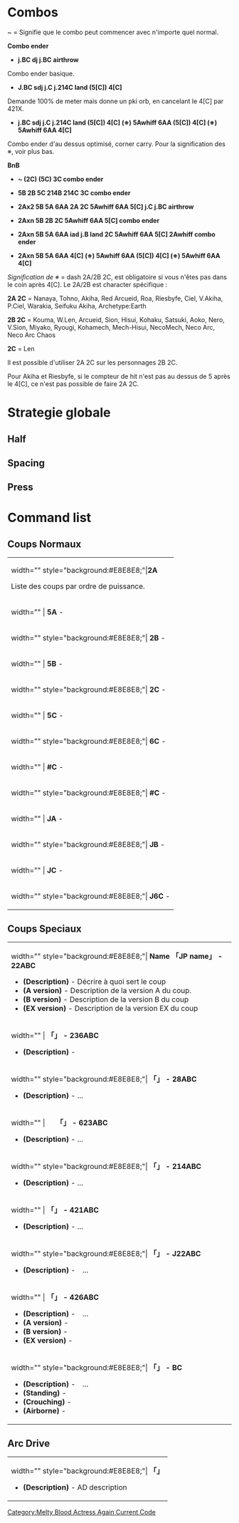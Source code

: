 # Combos

\~ = Signifie que le combo peut commencer avec n'importe quel normal.

**Combo ender**

- **j.BC dj j.BC airthrow**

  
Combo ender basique.

- **J.BC sdj j.C j.214C land (5\[C\]) 4\[C\]**

  
Demande 100% de meter mais donne un pki orb, en cancelant le 4\[C\] par
421X.

- **j.BC sdj j.C j.214C land (5\[C\]) 4\[C\] (※) 5Awhiff 6AA (5\[C\])
  4\[C\] (※) 5Awhiff 6AA 4\[C\]**

  
Combo ender d'au dessus optimisé, corner carry. Pour la signification
des ※, voir plus bas.

**BnB**

- **\~ (2C) (5C) 3C combo ender**

<!-- -->

- **5B 2B 5C 214B 214C 3C combo ender**

<!-- -->

- **2Ax2 5B 5A 6AA 2A 2C 5Awhiff 6AA 5\[C\] j.C j.BC airthrow**

<!-- -->

- **2Axn 5B 2B 2C 5Awhiff 6AA 5\[C\] combo ender**

<!-- -->

- **2Axn 5B 5A 6AA iad j.B land 2C 5Awhiff 6AA 5\[C\] 2Awhiff combo
  ender**

<!-- -->

- **2Axn 5B 5A 6AA 4\[C\] (※) 5Awhiff 6AA (5\[C\]) 4\[C\] (※) 5Awhiff
  6AA 4\[C\]**

*Signification de ※* = dash 2A/2B 2C, est obligatoire si vous n'êtes pas
dans le coin après 4\[C\]. Le 2A/2B est character spécifique :

  
**2A 2C** = Nanaya, Tohno, Akiha, Red Arcueid, Roa, Riesbyfe, Ciel,
V.Akiha, P.Ciel, Warakia, Seifuku Akiha, Archetype:Earth

**2B 2C** = Kouma, W.Len, Arcueid, Sion, Hisui, Kohaku, Satsuki, Aoko,
Nero, V.Sion, Miyako, Ryougi, Kohamech, Mech-Hisui, NecoMech, Neco Arc,
Neco Arc Chaos

**2C** = Len

Il est possible d'utiliser 2A 2C sur les personnages 2B 2C.

Pour Akiha et Riesbyfe, si le compteur de hit n'est pas au dessus de 5
après le 4\[C\], ce n'est pas possible de faire 2A 2C.

# Strategie globale

## Half

## Spacing

## Press

# Command list

## Coups Normaux

<table>
<tbody>
<tr class="odd">
<td><p>width=""
style="background:#E8E8E8;"|<strong><font size = "3">2A</font></strong></p>
<p>Liste des coups par ordre de puissance.</p></td>
</tr>
<tr class="even">
<td><p>width="" | <strong><font size = "3">5A</font></strong> -</p></td>
</tr>
<tr class="odd">
<td><p>width="" style="background:#E8E8E8;"|
<strong><font size = "3">2B</font></strong> -</p></td>
</tr>
<tr class="even">
<td><p>width="" | <strong><font size = "3">5B</font></strong> -</p></td>
</tr>
<tr class="odd">
<td><p>width="" style="background:#E8E8E8;"|
<strong><font size = "3">2C</font></strong> -</p></td>
</tr>
<tr class="even">
<td><p>width="" | <strong><font size = "3">5C</font></strong> -</p></td>
</tr>
<tr class="odd">
<td><p>width="" style="background:#E8E8E8;"|
<strong><font size = "3">6C</font></strong> -</p></td>
</tr>
<tr class="even">
<td><p>width="" | <strong><font size = "3">#C</font></strong> -</p></td>
</tr>
<tr class="odd">
<td><p>width="" style="background:#E8E8E8;"|
<strong><font size = "3">#C</font></strong> -</p></td>
</tr>
<tr class="even">
<td><p>width="" | <strong><font size = "3">JA</font></strong> -</p></td>
</tr>
<tr class="odd">
<td><p>width="" style="background:#E8E8E8;"|
<strong><font size = "3">JB</font></strong> -</p></td>
</tr>
<tr class="even">
<td><p>width="" | <strong><font size = "3">JC</font></strong> -</p></td>
</tr>
<tr class="odd">
<td><p>width="" style="background:#E8E8E8;"|
<strong><font size = "3">J6C</font></strong> -</p></td>
</tr>
</tbody>
</table>

## Coups Speciaux

<table>
<tbody>
<tr class="odd">
<td><p>width="" style="background:#E8E8E8;"|<strong><font size = "3">
Name 「JP name」 - 22ABC</font></strong></p>
<ul>
<li><strong>(Description)</strong> - Décrire à quoi sert le coup</li>
<li><strong>(A version)</strong> - Description de la version A du
coup.</li>
<li><strong>(B version)</strong> - Description de la version B du
coup</li>
<li><strong>(EX version)</strong> - Description de la version EX du
coup</li>
</ul></td>
</tr>
<tr class="even">
<td><p>width="" | <strong><font size = "3"> 「」 -
236ABC</font></strong></p>
<ul>
<li><strong>(Description)</strong> -</li>
</ul></td>
</tr>
<tr class="odd">
<td><p>width="" style="background:#E8E8E8;"| <strong><font size = "3">
「」 - 28ABC</font></strong></p>
<ul>
<li><strong>(Description)</strong> - ...</li>
</ul></td>
</tr>
<tr class="even">
<td><p>width="" | <strong><font size = "3"> 　 「」 -
623ABC</font></strong></p>
<ul>
<li><strong>(Description)</strong> - ...</li>
</ul></td>
</tr>
<tr class="odd">
<td><p>width="" style="background:#E8E8E8;"| <strong><font size = "3">
「」 - 214ABC</font></strong></p>
<ul>
<li><strong>(Description)</strong> - ...</li>
</ul></td>
</tr>
<tr class="even">
<td><p>width="" | <strong><font size = "3"> 「」 -
421ABC</font></strong></p>
<ul>
<li><strong>(Description)</strong> - ...</li>
</ul></td>
</tr>
<tr class="odd">
<td><p>width="" style="background:#E8E8E8;"| <strong><font size = "3">
「」 - J22ABC</font></strong></p>
<ul>
<li><strong>(Description)</strong> -　...</li>
</ul></td>
</tr>
<tr class="even">
<td><p>width="" | <strong><font size = "3"> 「」 -
426ABC</font></strong></p>
<ul>
<li><strong>(Description)</strong> -　...</li>
<li><strong>(A version)</strong> -</li>
<li><strong>(B version)</strong> -</li>
<li><strong>(EX version)</strong> -</li>
</ul></td>
</tr>
<tr class="odd">
<td><p>width="" style="background:#E8E8E8;"| <strong><font size = "3">
「」 - BC</font></strong></p>
<ul>
<li><strong>(Description)</strong> -　...</li>
<li><strong>(Standing)</strong> -</li>
<li><strong>(Crouching)</strong> -</li>
<li><strong>(Airborne)</strong> -</li>
</ul></td>
</tr>
</tbody>
</table>

## Arc Drive

<table>
<tbody>
<tr class="odd">
<td><p>width="" style="background:#E8E8E8;"| <strong><font size = "3">
「」 </font></strong></p>
<ul>
<li><strong>(Description)</strong> - AD description</li>
</ul></td>
</tr>
</tbody>
</table>

[Category:Melty Blood Actress Again Current
Code](Category:Melty_Blood_Actress_Again_Current_Code "wikilink")
